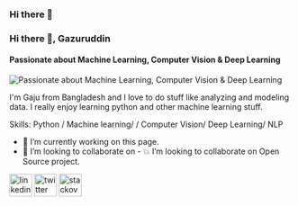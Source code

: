 ### Hi there 👋

### Hi there 👋, Gazuruddin
#### Passionate about Machine Learning, Computer Vision & Deep Learning
![Passionate about Machine Learning, Computer Vision & Deep Learning](https://arturssmirnovs.github.io/github-profile-readme-generator/images/banner.png)

I'm Gaju from Bangladesh and I love to do stuff like analyzing and modeling data. I really enjoy learning python and other machine learning stuff.

Skills: Python / Machine learning/  / Computer Vision/ Deep Learning/ NLP

- 🔭 I’m currently working on this page. 
- 👯 I’m looking to collaborate on - :boom: I’m looking to collaborate on Open Source project. 


[<img src='https://cdn.jsdelivr.net/npm/simple-icons@3.0.1/icons/linkedin.svg' alt='linkedin' height='40'>](https://www.linkedin.com/in/gajuahmd10/)  [<img src='https://cdn.jsdelivr.net/npm/simple-icons@3.0.1/icons/twitter.svg' alt='twitter' height='40'>](https://twitter.com/gajuahmd10)  [<img src='https://cdn.jsdelivr.net/npm/simple-icons@3.0.1/icons/stackoverflow.svg' alt='stackoverflow' height='40'>](https://stackoverflow.com/users/md-gazuruddin)  






<!--
**Dev-Gaju/Dev-Gaju** is a ✨ _special_ ✨ repository because its `README.md` (this file) appears on your GitHub profile.

Here are some ideas to get you started:

- 🔭 I’m currently working on ...
- 🌱 I’m currently learning ...
- 👯 I’m looking to collaborate on ...
- 🤔 I’m looking for help with ...
- 💬 Ask me about ...
- 📫 How to reach me: ...
- 😄 Pronouns: ...
- ⚡ Fun fact: ...
-->





